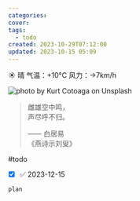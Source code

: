 ```yaml
---
categories: 
cover: 
tags:
  - todo
created: 2023-10-29T07:12:00
updated: 2023-10-15 05:09
---
```



☀️   晴 气温：+10°C 风力：→7km/h

![photo by Kurt Cotoaga on Unsplash](https://images.unsplash.com/photo-1544198365-f5d60b6d8190?crop=entropy&cs=srgb&fm=jpg&ixid=M3wzNjM5Nzd8MHwxfHJhbmRvbXx8fHx8fHx8fDE3MDE4Njk5ODZ8&ixlib=rb-4.0.3&q=85)

> 雌雄空中鸣，  
> 声尽呼不归。  
> 
> —— 白居易  
> 《燕诗示刘叟》


#todo 
- [x]  ✅ 2023-12-15

```timeline
plan
```


